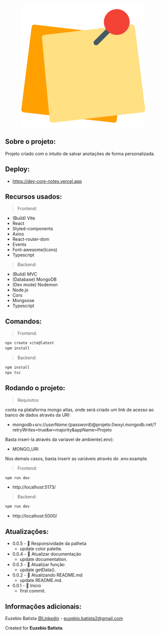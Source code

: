 <p align="center"><img src="./frontend/public/images/logo.png" width="400" alt="Logo do aplicativo"></p>

## Sobre o projeto:

Projeto criado com o intuito de salvar anotações de forma personalizada.

## Deploy:

- https://dev-core-notes.vercel.app

## Recursos usados:

> Frontend:

- (Build) Vite
- React
- Styled-components
- Axios
- React-router-dom
- Events
- Font-awesome(Icons)
- Typescript

> Backend:

- (Build) MVC
- (Database) MongoDB
- (Dev mode) Nodemon
- Node.js
- Cors
- Mongoose
- Typescript

## Comandos:

> Frontend:

```sh
npx create vite@latest
npm install
```

> Backend:

```sh
npm install
npx tsc
```

## Rodando o projeto:

> Requisitos

conta na plataforma mongo atlas, onde será criado um link de acesso ao banco de dados através da URI:

- mongodb+srv://${userName}:${password}@projeto.0wxyi.mongodb.net/?retryWrites=true&w=majority&appName=Projeto

Basta inseri-la através da variavel de ambiente(.env):

- MONGO_URI

Nos demais casos, basta inserir as variáveis através do .env.example.

> Frontend:

```sh
npm run dev
```

- http://localhost:5173/

> Backend:

```sh
npm run dev
```

- http://localhost:5000/

## Atualizações:

- 0.0.5 - 📝 Responsividade da palheta
  - update color palette.
- 0.0.4 - 📝 Atualizar documentação
  - update documentation.
- 0.0.3 - 📝 Atualizar função
  - update getData().
- 0.0.2 - 📝 Atualizando README.md
  - update README.md.
- 0.0.1 - 🎉 Inicio
  - first commit.

## Informações adicionais:

Euzebio Batista [@Linkedin](https://www.linkedin.com/in/euzebio-batista) - euzebio.batista2@gmail.com

Created for **Euzebio Batista**.
